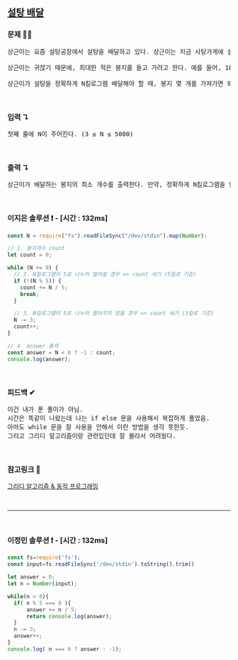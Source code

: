 ## [설탕 배달](https://www.acmicpc.net/problem/2839)

### 문제 🤨❔

<pre>상근이는 요즘 설탕공장에서 설탕을 배달하고 있다. 상근이는 지금 사탕가게에 설탕을 정확하게 N킬로그램을 배달해야 한다. 설탕공장에서 만드는 설탕은 봉지에 담겨져 있다. 봉지는 3킬로그램 봉지와 5킬로그램 봉지가 있다.

상근이는 귀찮기 때문에, 최대한 적은 봉지를 들고 가려고 한다. 예를 들어, 18킬로그램 설탕을 배달해야 할 때, 3킬로그램 봉지 6개를 가져가도 되지만, 5킬로그램 3개와 3킬로그램 1개를 배달하면, 더 적은 개수의 봉지를 배달할 수 있다.

상근이가 설탕을 정확하게 N킬로그램 배달해야 할 때, 봉지 몇 개를 가져가면 되는지 그 수를 구하는 프로그램을 작성하시오.</pre>

<br>

### 입력 ↴

<pre>첫째 줄에 N이 주어진다. (3 ≤ N ≤ 5000)</pre>

<br>

### 출력 ↴

<pre>상근이가 배달하는 봉지의 최소 개수를 출력한다. 만약, 정확하게 N킬로그램을 만들 수 없다면 -1을 출력한다.</pre>

<br>

### 이지은 솔루션 ❗️ - [시간 : 132ms]

```js
const N = require("fs").readFileSync("/dev/stdin").map(Number);

// 1. 봉지개수 count
let count = 0;

while (N >= 0) {
  // 2. N킬로그램이 5로 나누어 떨어질 경우 => count 세기 (5킬로 기준)
  if (!(N % 5)) {
    count += N / 5;
    break;
  }

  // 3. N킬로그램이 5로 나누어 떨어지지 않을 경우 => count 세기 (3킬로 기준)
  N -= 3;
  count++;
}

// 4. answer 출력
const answer = N < 0 ? -1 : count;
console.log(answer);
```

<br>

### 피드백 ✔

<pre>
이건 내가 푼 풀이가 아님.
시간은 똑같이 나왔는데 나는 if else 문을 사용해서 복잡하게 풀었음.
아마도 while 문을 잘 사용을 안해서 이런 방법을 생각 못한듯.
그리고 그리디 알고리즘이랑 관련있던데 잘 몰라서 어려웠다.
</pre>

<br>

### 참고링크 🔗

[그리디 알고리즘 & 동적 프로그래밍](https://www.notion.so/1-2839-de56d06975ac4ca39d3cfeb80d7bcbd6)

<br>

<hr>

<br>

### 이정민 솔루션 ❗️ - [시간 : 132ms]

```js
const fs=require('fs');
const input=fs.readFileSync('/dev/stdin').toString().trim()

let answer = 0;
let n = Number(input);

while(n > 0){
  if( n % 5 === 0 ){
      answer += n / 5;
      return console.log(answer);
  }
  n -= 3;
  answer++;
}
console.log( n === 0 ? answer : -1);
```

<br>
